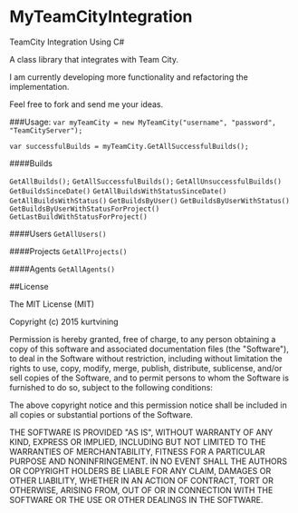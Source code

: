 # MyTeamCityIntegration
TeamCity Integration Using C#

A class library that integrates with Team City.

I am currently developing more functionality and refactoring the implementation.

Feel free to fork and send me your ideas.

###Usage:
```var myTeamCity = new MyTeamCity("username", "password", "TeamCityServer");```

```var successfulBuilds = myTeamCity.GetAllSuccessfulBuilds();```


####Builds

```GetAllBuilds();```
```GetAllSuccessfulBuilds();```
```GetAllUnsuccessfulBuilds()```
```GetBuildsSinceDate()```
```GetAllBuildsWithStatusSinceDate()```
```GetAllBuildsWithStatus()```
```GetBuildsByUser()```
```GetBuildsByUserWithStatus()```
```GetBuildsByUserWithStatusForProject()```
```GetLastBuildWithStatusForProject()```

####Users
```GetAllUsers()```

####Projects
```GetAllProjects()```

####Agents
```GetAllAgents()```

##License

The MIT License (MIT)

Copyright (c) 2015 kurtvining

Permission is hereby granted, free of charge, to any person obtaining a copy
of this software and associated documentation files (the "Software"), to deal
in the Software without restriction, including without limitation the rights
to use, copy, modify, merge, publish, distribute, sublicense, and/or sell
copies of the Software, and to permit persons to whom the Software is
furnished to do so, subject to the following conditions:

The above copyright notice and this permission notice shall be included in all
copies or substantial portions of the Software.

THE SOFTWARE IS PROVIDED "AS IS", WITHOUT WARRANTY OF ANY KIND, EXPRESS OR
IMPLIED, INCLUDING BUT NOT LIMITED TO THE WARRANTIES OF MERCHANTABILITY,
FITNESS FOR A PARTICULAR PURPOSE AND NONINFRINGEMENT. IN NO EVENT SHALL THE
AUTHORS OR COPYRIGHT HOLDERS BE LIABLE FOR ANY CLAIM, DAMAGES OR OTHER
LIABILITY, WHETHER IN AN ACTION OF CONTRACT, TORT OR OTHERWISE, ARISING FROM,
OUT OF OR IN CONNECTION WITH THE SOFTWARE OR THE USE OR OTHER DEALINGS IN THE
SOFTWARE.
